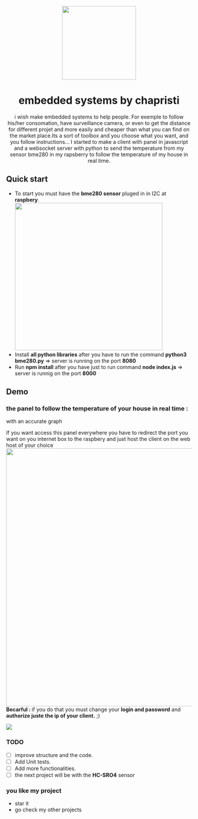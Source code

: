 <div align="center">
  <img src="https://th.bing.com/th/id/R.39992f1670ad598e7197c0ad824f6cd2?rik=vDq2PQUFC2HNNA&pid=ImgRaw&r=0" width="200px">
  <h1>embedded systems by chapristi</h1>
</div>

<p align="center">
  i wish make embedded systems to help people. For exemple to follow his/her consomation,  have surveillance camera, or even to get the distance for different projet and more easily and cheaper than what you can find on the market place.Its a sort of toolbox and you choose what you want, and you follow instructions... I started to make a client with  panel in javascript and a websocket server with python  to send the temperature from my sensor bme280 in my rapsberry to follow the temperature of my house in real time. 
  </p>


## Quick start

- To start you must have the **bme280 sensor**  pluged in in I2C at **raspbery**.<br>
<img src="https://media.discordapp.net/attachments/770896643976855575/1028753719241748531/IMG_20221009_213936.jpg?width=1093&height=676" width="400px" /><br>
- Install **all python libraries** after you have to run the command **python3 bme280.py** => server is running on the port **8080**<br>
- Run **npm install** after you have just to run command **node index.js** => server is runnig on the port **8000**<br>


## Demo
### the panel to follow the temperature of your house in real time : 
<p>with an accurate graph</p>
<p>If you want access this panel everywhere you have to redirect the port you want on you internet box to the raspbery and just host the client on the web host of your choice <br/>
 <img src="https://cdn.discordapp.com/attachments/770896643976855575/1028754770669871154/unknown.png" width="700px"/><br>
<strong>Becarful : </strong> if you do that you must change your <strong>login and password</strong> and <strong>authorize juste the ip of your client.</strong> ;)
</p>
<img src="https://media.discordapp.net/attachments/770896643976855575/1028646060375150682/unknown.png?width=1352&height=676"/>

### TODO

* [ ] improve structure and the code.
* [ ] Add Unit tests.
* [ ] Add more functionalities.
* [ ] the next project will be with the **HC-SRO4** sensor
### you like my project
- star it 
- go check my other projects
